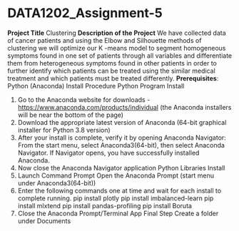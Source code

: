# DATA1202_Assignment-5
**Project Title** 
Clustering 
**Description of the Project** 
We have collected data of cancer patients and using the Elbow and Silhouette methods of clustering we will optimize our K -means model to segment homogeneous symptoms found in one set of patients through all variables and differentiate them from heterogeneous symptoms found in other patients in order to further identify which patients can be treated using the similar medical treatment and which patients must be treated differently.
**Prerequisites**: 
Python (Anaconda) Install Procedure
Python Program Install
1) Go to the Anaconda website for downloads - https://www.anaconda.com/products/individual (the
Anaconda installers will be near the bottom of the page)
2) Download the appropriate latest version of Anaconda (64-bit graphical installer for Python 3.8 version)
3) After your install is complete, verify it by opening Anaconda Navigator:
From the start menu, select Anaconda3(64-bit), then select Anaconda
Navigator. If Navigator opens, you have successfully installed Anaconda.
4) Now close the Anaconda Navigator application
Python Libraries Install
5) Launch Command Prompt
Open the Anaconda Prompt (start menu under Anaconda3(64-bit))
6) Enter the following commands one at time and wait for each install to complete running.
 pip install plotly
 pip install imbalanced-learn
 pip install mlxtend
 pip install pandas-profiling
 pip install Boruta
7) Close the Anaconda Prompt/Terminal App
Final Step
Create a folder under Documents
